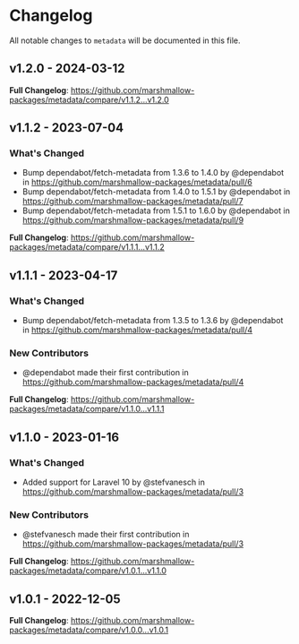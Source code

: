 # Changelog

All notable changes to `metadata` will be documented in this file.

## v1.2.0 - 2024-03-12

**Full Changelog**: https://github.com/marshmallow-packages/metadata/compare/v1.1.2...v1.2.0

## v1.1.2 - 2023-07-04

### What's Changed

- Bump dependabot/fetch-metadata from 1.3.6 to 1.4.0 by @dependabot in https://github.com/marshmallow-packages/metadata/pull/6
- Bump dependabot/fetch-metadata from 1.4.0 to 1.5.1 by @dependabot in https://github.com/marshmallow-packages/metadata/pull/7
- Bump dependabot/fetch-metadata from 1.5.1 to 1.6.0 by @dependabot in https://github.com/marshmallow-packages/metadata/pull/9

**Full Changelog**: https://github.com/marshmallow-packages/metadata/compare/v1.1.1...v1.1.2

## v1.1.1 - 2023-04-17

### What's Changed

- Bump dependabot/fetch-metadata from 1.3.5 to 1.3.6 by @dependabot in https://github.com/marshmallow-packages/metadata/pull/4

### New Contributors

- @dependabot made their first contribution in https://github.com/marshmallow-packages/metadata/pull/4

**Full Changelog**: https://github.com/marshmallow-packages/metadata/compare/v1.1.0...v1.1.1

## v1.1.0 - 2023-01-16

### What's Changed

- Added support for Laravel 10 by @stefvanesch in https://github.com/marshmallow-packages/metadata/pull/3

### New Contributors

- @stefvanesch made their first contribution in https://github.com/marshmallow-packages/metadata/pull/3

**Full Changelog**: https://github.com/marshmallow-packages/metadata/compare/v1.0.1...v1.1.0

## v1.0.1 - 2022-12-05

**Full Changelog**: https://github.com/marshmallow-packages/metadata/compare/v1.0.0...v1.0.1
